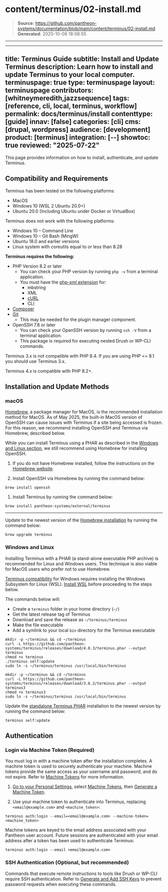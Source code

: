 # content/terminus/02-install.md

> **Source**: https://github.com/pantheon-systems/documentation/blob/main/content/terminus/02-install.md
> **Generated**: 2025-10-06 18:08:55

---

---
title: Terminus Guide
subtitle: Install and Update Terminus
description:  Learn how to install and update Terminus to your local computer.
terminuspage: true
type: terminuspage
layout: terminuspage
contributors: [whitneymeredith,jazzsequence]
tags: [reference, cli, local, terminus, workflow]
permalink: docs/terminus/install
contenttype: [guide]
innav: [false]
categories: [cli]
cms: [drupal, wordpress]
audience: [development]
product: [terminus]
integration: [--]
showtoc: true
reviewed: "2025-07-22"
---

This page provides information on how to install, authenticate, and update Terminus.

## Compatibility and Requirements
Terminus has been tested on the following platforms:

- MacOS
- Windows 10 (WSL 2 Ubuntu 20.0+)
- Ubuntu 20.0 (Including Ubuntu under Docker or VirtualBox)

<Accordion title="Incompatible Operating Systems" id="incompatible-os" icon="info-sign">
Terminus does not work with the following platforms:

- Windows 10 – Command Line
- Windows 10 – Git Bash (MingW)
- Ubuntu 18.0 and earlier versions
- Linux system with coreutils equal to or less than 8.28

</Accordion>

**Terminus requires the following:**
- PHP Version 8.2 or later
  - You can check your PHP version by running `php -v` from a terminal application.
  - You must have the [php-xml extension](https://secure.php.net/manual/en/dom.setup.php) for:
     - mbstring
     - XML
     - [cURL](https://secure.php.net/manual/en/curl.setup.php)
     - CLI
- [Composer](https://getcomposer.org/download/)
- [Git](https://help.github.com/articles/set-up-git/)
  - This may be needed for the plugin manager component.
- OpenSSH 7.8 or later
  - You can check your OpenSSH version by running `ssh -V` from a terminal application.
  - This package is required for executing nested Drush or WP-CLI commands.

<Alert title="PHP 8.4 and Terminus" type="danger">

Terminus 3.x is not compatible with PHP 8.4. If you are using PHP <= 8.1 you should use Terminus 3.x.

Terminus 4.x is compatible with PHP 8.2+.

</Alert>

## Installation and Update Methods
### macOS
[Homebrew](https://brew.sh/), a package manager for MacOS, is the recommended installation method for MacOS. As of May 2025, the built-in MacOS version of OpenSSH can cause issues with Terminus if a site being accessed is frozen. For this reason, we recommend installing OpenSSH and Terminus via Homebrew, described below. 

While you can install Terminus using a PHAR as described in the [Windows and Linux section](#windows-and-linux), we still recommend using Homebrew for installing OpenSSH.

1. If you do not have Homebrew installed, follow the instructions on the [Homebrew website](https://brew.sh/).

1. Install OpenSSH via Homebrew by running the command below:

  ```bash{promptUser: user}
  brew install openssh
  ```

1. Install Terminus by running the command below:

  ```bash{promptUser: user}
  brew install pantheon-systems/external/terminus
  ```

<hr/>

Update to the newest version of the [Homebrew installation](#macos) by running the command below:

```bash{promptUser: user}
brew upgrade terminus
```

### Windows and Linux
Installing Terminus with a PHAR (a stand-alone executable PHP archive) is recommended for Linux and Windows users. This technique is also viable for MacOS users who prefer not to use Homebrew.

<Alert title="Note" type="info" >

[Terminus compatibility](#compatibility-and-requirements) for Windows requires installing the Windows Subsystem for Linux (WSL). [Install WSL](https://learn.microsoft.com/en-us/windows/wsl/) before proceeding to the steps below.

</Alert>

The commands below will:
- Create a `terminus` folder in your home directory (`~/`)
- Get the latest release tag of Terminus
- Download and save the release as `~/terminus/terminus`
- Make the file executable
- Add a symlink to your local `bin` directory for the Terminus executable

<TabList>

<Tab title="Terminus 4 (PHP 8.2+)" id="terminus4" active={true}>

```bash{promptUser: user}
mkdir -p ~/terminus && cd ~/terminus
curl -L https://github.com/pantheon-systems/terminus/releases/download/4.0.3/terminus.phar --output terminus
chmod +x terminus
./terminus self:update
sudo ln -s ~/terminus/terminus /usr/local/bin/terminus
```

</Tab>

<Tab title="Terminus 3 (PHP 7.4-8.3)" id="terminus3">

```bash{promptUser: user}
mkdir -p ~/terminus && cd ~/terminus
curl -L https://github.com/pantheon-systems/terminus/releases/download/3.6.2/terminus.phar --output terminus3
chmod +x terminus3
sudo ln -s ~/terminus/terminus /usr/local/bin/terminus
```

</Tab>

</TabList>

Update the [standalone Terminus PHAR](#windows-and-linux) installation to the newest version by running the command below:

```bash{promptUser: user}
terminus self:update
```

## Authentication
### Login via Machine Token (Required)
You must log in with a machine token after the installation completes. A machine token is used to securely authenticate your machine. Machine tokens provide the same access as your username and password, and do not expire. Refer to [Machine Tokens](/machine-tokens/) for more information.

1. [Go to your Personal Settings](/personal-settings), select [Machine Tokens](https://dashboard.pantheon.io/users/#account/tokens/), then [Generate a Machine Token](https://dashboard.pantheon.io/login?destination=%2Fuser#account/tokens/create/terminus/).

1. Use your machine token to authenticate into Terminus, replacing `<email@example.com>` and `<machine_token>`:

  ```bash{promptUser: user}
  terminus auth:login --email=<email@example.com> --machine-token=<machine_token>
  ```

Machine tokens are keyed to the email address associated with your Pantheon user account. Future sessions are authenticated with your email address after a token has been used to authenticate Terminus:

```bash{promptUser: user}
terminus auth:login --email <email@example.com>
```

### SSH Authentication (Optional, but recommended)

Commands that execute remote instructions to tools like Drush or WP-CLI require SSH authentication. Refer to [Generate and Add SSH Keys](/ssh-keys/) to prevent password requests when executing these commands.

